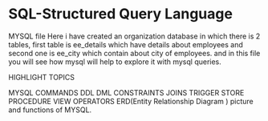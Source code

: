 # SQL-Structured Query Language

MYSQL file
Here i have created an organization database in which there is 2 tables, first table is ee_details which have details about employees and second one is ee_city which contain about city of employees.
and in this file you will see how mysql will help to explore it with mysql queries.

HIGHLIGHT TOPICS 

MYSQL COMMANDS
DDL
DML
CONSTRAINTS
JOINS
TRIGGER
STORE PROCEDURE
VIEW
OPERATORS
ERD(Entity Relationship Diagram ) picture
and functions of MYSQL.
